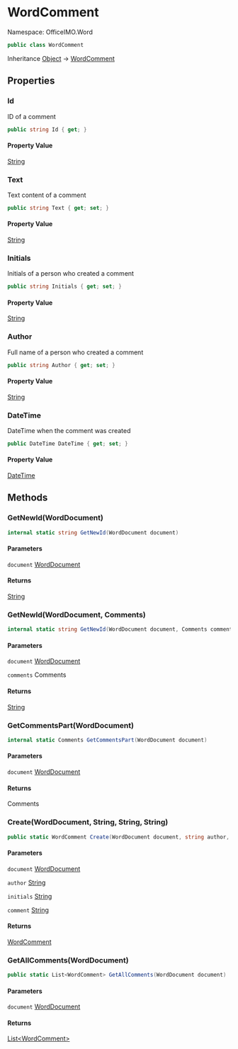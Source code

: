 # WordComment

Namespace: OfficeIMO.Word

```csharp
public class WordComment
```

Inheritance [Object](https://docs.microsoft.com/en-us/dotnet/api/system.object) → [WordComment](./officeimo.word.wordcomment.md)

## Properties

### **Id**

ID of a comment

```csharp
public string Id { get; }
```

#### Property Value

[String](https://docs.microsoft.com/en-us/dotnet/api/system.string)<br>

### **Text**

Text content of a comment

```csharp
public string Text { get; set; }
```

#### Property Value

[String](https://docs.microsoft.com/en-us/dotnet/api/system.string)<br>

### **Initials**

Initials of a person who created a comment

```csharp
public string Initials { get; set; }
```

#### Property Value

[String](https://docs.microsoft.com/en-us/dotnet/api/system.string)<br>

### **Author**

Full name of a person who created a comment

```csharp
public string Author { get; set; }
```

#### Property Value

[String](https://docs.microsoft.com/en-us/dotnet/api/system.string)<br>

### **DateTime**

DateTime when the comment was created

```csharp
public DateTime DateTime { get; set; }
```

#### Property Value

[DateTime](https://docs.microsoft.com/en-us/dotnet/api/system.datetime)<br>

## Methods

### **GetNewId(WordDocument)**

```csharp
internal static string GetNewId(WordDocument document)
```

#### Parameters

`document` [WordDocument](./officeimo.word.worddocument.md)<br>

#### Returns

[String](https://docs.microsoft.com/en-us/dotnet/api/system.string)<br>

### **GetNewId(WordDocument, Comments)**

```csharp
internal static string GetNewId(WordDocument document, Comments comments)
```

#### Parameters

`document` [WordDocument](./officeimo.word.worddocument.md)<br>

`comments` Comments<br>

#### Returns

[String](https://docs.microsoft.com/en-us/dotnet/api/system.string)<br>

### **GetCommentsPart(WordDocument)**

```csharp
internal static Comments GetCommentsPart(WordDocument document)
```

#### Parameters

`document` [WordDocument](./officeimo.word.worddocument.md)<br>

#### Returns

Comments<br>

### **Create(WordDocument, String, String, String)**

```csharp
public static WordComment Create(WordDocument document, string author, string initials, string comment)
```

#### Parameters

`document` [WordDocument](./officeimo.word.worddocument.md)<br>

`author` [String](https://docs.microsoft.com/en-us/dotnet/api/system.string)<br>

`initials` [String](https://docs.microsoft.com/en-us/dotnet/api/system.string)<br>

`comment` [String](https://docs.microsoft.com/en-us/dotnet/api/system.string)<br>

#### Returns

[WordComment](./officeimo.word.wordcomment.md)<br>

### **GetAllComments(WordDocument)**

```csharp
public static List<WordComment> GetAllComments(WordDocument document)
```

#### Parameters

`document` [WordDocument](./officeimo.word.worddocument.md)<br>

#### Returns

[List&lt;WordComment&gt;](https://docs.microsoft.com/en-us/dotnet/api/system.collections.generic.list-1)<br>

